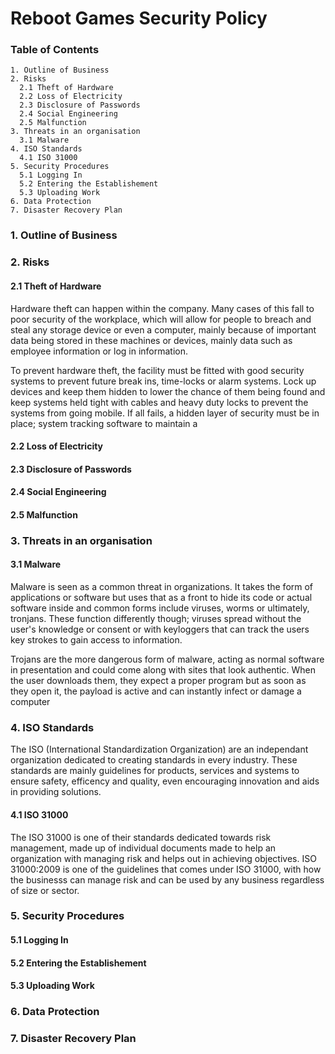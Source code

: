 # Reboot Games Security Policy

### Table of Contents
```
1. Outline of Business
2. Risks
  2.1 Theft of Hardware
  2.2 Loss of Electricity
  2.3 Disclosure of Passwords
  2.4 Social Engineering
  2.5 Malfunction
3. Threats in an organisation
  3.1 Malware
4. ISO Standards
  4.1 ISO 31000
5. Security Procedures
  5.1 Logging In
  5.2 Entering the Establishement
  5.3 Uploading Work
6. Data Protection
7. Disaster Recovery Plan
```
### 1. Outline of Business

### 2. Risks
#### 2.1 Theft of Hardware
Hardware theft can happen within the company. Many cases of this fall to poor security of the workplace, which will allow for people to breach and steal any storage device or even a computer, mainly because of important data being stored in these machines or devices, mainly data such as employee information or log in information.

To prevent hardware theft, the facility must be fitted with good security systems to prevent future break ins, time-locks or alarm systems. Lock up devices and keep them hidden to lower the chance of them being found and keep systems held tight with cables and heavy duty locks to prevent the systems from going mobile. If all fails, a hidden layer of security must be in place; system tracking software to maintain a 

#### 2.2 Loss of Electricity
#### 2.3 Disclosure of Passwords
#### 2.4 Social Engineering
#### 2.5 Malfunction

### 3. Threats in an organisation
#### 3.1 Malware
Malware is seen as a common threat in organizations. It takes the form of applications or software but uses that as a front to hide its code or actual software inside and common forms include viruses, worms or ultimately, tronjans. These function differently though; viruses spread without the user's knowledge or consent or with keyloggers that can track the users key strokes to gain access to information.

Trojans are the more dangerous form of malware, acting as normal software in presentation and could come along with sites that look authentic. When the user downloads them, they expect a proper program but as soon as they open it, the payload is active and can instantly infect or damage a computer 

### 4. ISO Standards
The ISO (International Standardization Organization) are an independant organization dedicated to creating standards in every industry. These standards are mainly guidelines for products, services and systems to ensure safety, efficency and quality, even encouraging innovation and aids in providing solutions.

#### 4.1 ISO 31000
The ISO 31000 is one of their standards dedicated towards risk management, made up of individual documents made to help an organization with managing risk and helps out in achieving objectives. ISO 31000:2009 is one of the guidelines that comes under ISO 31000, with how the businesss can manage risk and can be used by any business regardless of size or sector.

### 5. Security Procedures
#### 5.1 Logging In
#### 5.2 Entering the Establishement
#### 5.3 Uploading Work

### 6. Data Protection

### 7. Disaster Recovery Plan
